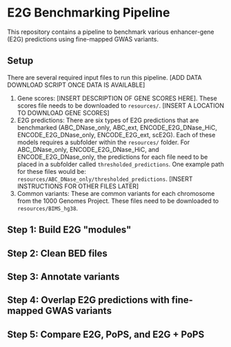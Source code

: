 # E2G Benchmarking Pipeline

This repository contains a pipeline to benchmark various enhancer-gene (E2G) predictions using fine-mapped GWAS variants.

## Setup

There are several required input files to run this pipeline. [ADD DATA DOWNLOAD SCRIPT ONCE DATA IS AVAILABLE]

1. Gene scores: [INSERT DESCRIPTION OF GENE SCORES HERE]. These scores file needs to be downloaded to `resources/`. [INSERT A LOCATION TO DOWNLOAD GENE SCORES]
2. E2G predictions: There are six types of E2G predictions that are benchmarked (ABC_DNase_only, ABC_ext, ENCODE_E2G_DNase_HiC, ENCODE_E2G_DNase_only, ENCODE_E2G_ext, scE2G). Each of these models requires a subfolder within the `resources/` folder. For ABC_DNase_only, ENCODE_E2G_DNase_HiC, and ENCODE_E2G_DNase_only, the predictions for each file need to be placed in a subfolder called `thresholded_predictions`. One example path for these files would be: `resources/ABC_DNase_only/thresholded_predictions`. [INSERT INSTRUCTIONS FOR OTHER FILES LATER]
3. Common variants: These are common variants for each chromosome from the 1000 Genomes Project. These files need to be downloaded to `resources/BIMS_hg38`.

## Step 1: Build E2G "modules"

## Step 2: Clean BED files

## Step 3: Annotate variants

## Step 4: Overlap E2G predictions with fine-mapped GWAS variants

## Step 5: Compare E2G, PoPS, and E2G + PoPS

